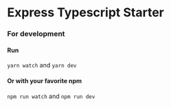 # Express Typescript Starter

### For development

#### Run

`yarn watch` and `yarn dev`

#### Or with your favorite npm

`npm run watch` and `npm run dev`
